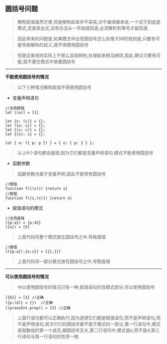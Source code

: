 ## 圆括号问题
>解构赋值虽然方便,但是解构起来并不容易,对于编译器来说,一个式子到底是模式,还是表达式,没有办法从一开始就知道,必须解析到等号才能知道.

>因此带来的问题是,如果模式中出现圆括号怎么处理.ES6的规则是,只要有可能导致解构的歧义,就不得使用圆括号

>但是这条规则实际上不那么容易辨别,处理起来相当麻烦,因此,建议只要有可能,就不要在模式中放置圆括号
---
**不能使用圆括号的情况**
>以下三种情况解构赋值不得使用圆括号
- 变量声明语句
```
//全局报错
let [(a)] = [1]

let {x: (c)} = {};
let ({x: c}) = {};
let {(x: c)} = {};
let {(x): c} = {};

let { o: ({ p: p }) } = { o: { p: 2 } };
```
>以上6个语句都会报错,因为它们都是变量声明语句,模式不能使用圆括号
- 函数参数
>函数参数也属于变量声明,因此不能带有圆括号
```
//报错
function f([(z)]) {return z}
//报错
function f([z,(x)]) {return x}
```
- 赋值语句的模式
```
//全局报错
({p:a}) = {p:42}
([a]) = [5]
```
>上面代码将整个模式放在圆括号之中,导致报错
```
//报错
[({p:a}),{x:c}] = [{},{}]
```
>上面代码将一部分模式放在圆括号之中,导致报错
---
**可以使用圆括号的情况**
>中以使用圆括号的情况只有一种,赋值语句的百模式部分,可以使用圆括号
```
[{b}] = [3] //正确
({p:(d)} = {})  //正确
[(praseInt.prop)] = [3] //正确
```
>上面行语句都可以正确执行,因为道德它们都是赋值语句,而不是声明语句,而不是声明语句;其次它们的圆括号都不属于模式的一部分,第一行语句中,模式是取数组的第一个成员,跟圆括号无关,第二行语句中,模式是p,而不是d;第三行语句与第一行语句的性质一致.